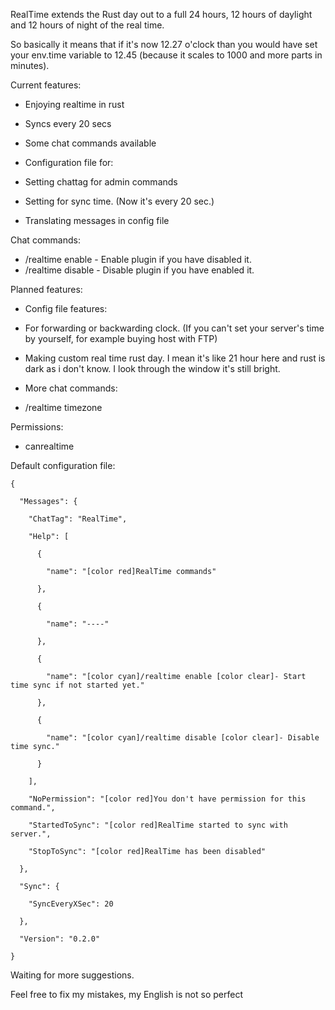RealTime extends the Rust day out to a full 24 hours, 12 hours of daylight and 12 hours of night of the real time.


So basically it means that if it's now 12.27 o'clock than you would have set your env.time variable to 12.45 (because it scales to 1000 and more parts in minutes).


Current features:


* Enjoying realtime in rust
* Syncs every 20 secs

* Some chat commands available
* Configuration file for:
* Setting chattag for admin commands
* Setting for sync time. (Now it's every 20 sec.)
* Translating messages in config file

Chat commands:


* /realtime enable - Enable plugin if you have disabled it.
* /realtime disable - Disable plugin if you have enabled it.

Planned features:


* Config file features:
* For forwarding or backwarding clock. (If you can't set your server's time by yourself, for example buying host with FTP)
* Making custom real time rust day. I mean it's like 21 hour here and rust is dark as i don't know. I look through the window it's still bright.

* More chat commands:
* /realtime timezone

Permissions:


* canrealtime

Default configuration file:


````
{

  "Messages": {

    "ChatTag": "RealTime",

    "Help": [

      {

        "name": "[color red]RealTime commands"

      },

      {

        "name": "----"

      },

      {

        "name": "[color cyan]/realtime enable [color clear]- Start time sync if not started yet."

      },

      {

        "name": "[color cyan]/realtime disable [color clear]- Disable time sync."

      }

    ],

    "NoPermission": "[color red]You don't have permission for this command.",

    "StartedToSync": "[color red]RealTime started to sync with server.",

    "StopToSync": "[color red]RealTime has been disabled"

  },

  "Sync": {

    "SyncEveryXSec": 20

  },

  "Version": "0.2.0"

}
````


Waiting for more suggestions.


Feel free to fix my mistakes, my English is not so perfect